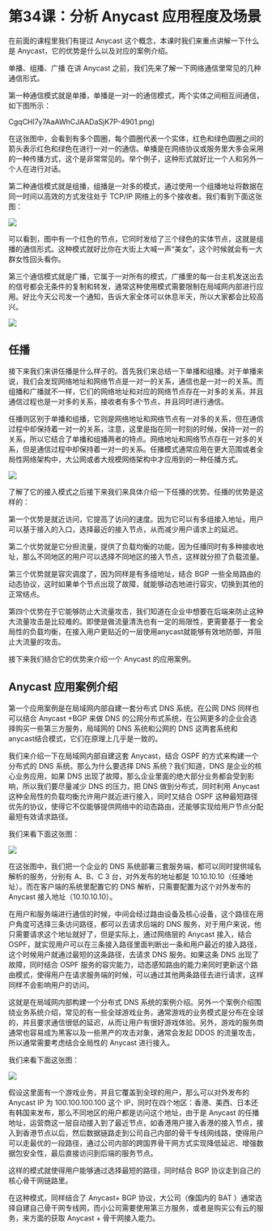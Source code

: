 # 第34课：分析 Anycast 应用程度及场景

在前面的课程里我们有提过 Anycast 这个概念，本课时我们来重点讲解一下什么是 Anycast，它的优势是什么以及对应的案例介绍。

单播、组播、广播
在讲 Anycast 之前，我们先来了解一下网络通信里常见的几种通信形式。

第一种通信模式就是单播，单播是一对一的通信模式，两个实体之间相互间通信，如下图所示：

CgqCHl7y7AaAWhCJAADaSjK7P-4901.png)

在这张图中，会看到有多个圆圈，每个圆圈代表一个实体，红色和绿色圆圈之间的箭头表示红色和绿色在进行一对一的通信。单播是在网络协议或服务里大多会采用的一种传播方式，这个是非常常见的。举个例子，这种形式就好比一个人和另外一个人在进行对话。

第二种通信模式就是组播，组播是一对多的模式，通过使用一个组播地址将数据在同一时间以高效的方式发往处于 TCP/IP 网络上的多个接收者。我们看到下面这张图：

![](/static/image/CgqCHl7y7BeAPQ_tAAEXgA5hLBQ539.png)

可以看到，图中有一个红色的节点，它同时发给了三个绿色的实体节点，这就是组播的通信形式。这种模式就好比你在大街上大喊一声“美女”，这个时候就会有一大群女性回头看你。

第三个通信模式就是广播，它属于一对所有的模式，广播里的每一台主机发送出去的信号都会无条件的复制和转发，通常这种使用模式需要限制在局域网内部进行应用。好比今天公司发一个通知，告诉大家全体可以休息半天，所以大家都会比较高兴。

![](/static/image/Ciqc1F7y7CWADPR8AAFAo4N1AMU000.png)

## 任播
接下来我们来讲任播是什么样子的。首先我们来总结一下单播和组播。对于单播来说，我们会发现网络地址和网络节点是一对一的关系，通信也是一对一的关系。而组播和广播就不一样，它们的网络地址和对应的网络节点存在一对多的关系，并且通信过程也是一对多的关系，接收者有多个节点，并且同时进行通信。

任播则区别于单播和组播，它则是网络地址和网络节点有一对多的关系，但在通信过程中却保持着一对一的关系，注意，这里是指在同一时刻的时候，保持一对一的关系，所以它结合了单播和组播两者的特点。网络地址和网络节点存在一对多的关系，但是通信过程中却保持着一对一的关系。任播模式通常应用在更大范围或者全局性网络架构中，大公网或者大规模网络架构中才应用到的一种任播方式。

![](/static/image/CgqCHl7y7C6ATeCAAAFmj3UsAXs135.png)

了解了它的接入模式之后接下来我们来具体介绍一下任播的优势。任播的优势是这样的：

第一个优势是就近访问，它提高了访问的速度。因为它可以有多组接入地址，用户可以基于接入的入口，选择最近的接入节点，从而减少用户请求上的延迟。

第二个优势就是它分担流量，提供了负载均衡的功能，因为任播同时有多种接收地址，那么不同地区的用户可以选择不同地区的接入节点，这样就分担了负载流量。

第三个优势就是容灾调度了，因为同样是有多组地址，结合 BGP 一些全局路由的动态协议，这时如果单个节点出现了故障，就能够动态地进行容灾，切换到其他的正常结点。

第四个优势在于它能够防止大流量攻击，我们知道在企业中想要在后端来防止这种大流量攻击是比较难的。即使是做流量清洗也有一定的局限性，更需要基于一套全局性的负载均衡，在接入用户更贴近的一层使用anycast就能够有效地防御，并阻止大流量的攻击。

接下来我们结合它的优势来介绍一个 Anycast 的应用案例。

## Anycast 应用案例介绍
第一个应用案例是在局域网内部自建一套分布式 DNS 系统。在公网 DNS 同样也可以结合 Anycast +BGP 来做 DNS 的公网分布式系统，在公网更多的企业会选择购买一些第三方服务，局域网的 DNS 系统和公网的 DNS 这两套系统和anycast结合模式，它们在原理上几乎是一致的。

我们来介绍一下在局域网内部自建这套 Anycast，结合 OSPF 的方式来构建一个分布式的 DNS 系统。那么为什么要选择 DNS 系统？我们知道，DNS 是企业的核心业务应用，如果 DNS 出现了故障，那么企业里面的绝大部分业务都会受到影响，所以我们要尽量减少 DNS 的压力，把 DNS 做到分布式，同时利用 Anycast 这种全局性的负载均衡允许用户就近进行接入，同时又结合 OSPF 这种最短路径优先的协议，使得它不仅能够提供网络中的动态路由，还能够实现给用户节点分配最短有效请求路径。

我们来看下面这张图：

![](/static/image/CgqCHl7y7DeASsvgAAHdnr6HsEg948.png)

在这张图中，我们把一个企业的 DNS 系统部署三套服务端，都可以同时提供域名解析的服务，分别有 A、B、C 3 台，对外发布的地址都是 10.10.10.10（任播地址）。而在客户端的系统里配置它的 DNS 解析，只需要配置为这个对外发布的 Anycast 接入地址（10.10.10.10）。

在用户和服务端进行通信的时候，中间会经过路由设备及核心设备，这个路径在用户角度可选择三条访问路径，都可以去请求后端的 DNS 服务，对于用户来说，他只需要请求这个地址就好了，但是实际上，通过网络层的 Anycast 接入，结合 OSPF，就实现用户可以在三条接入路径里面判断出一条和用户最近的接入路径，这个时候用户就通过最短的这条路径，去请求 DNS 服务。如果这条 DNS 出现了故障，同时结合 OSPF 服务的容灾能力，动态感知路由的能力来同时更新这个路由模式，使得用户在请求服务端的时候，可以通过其他两条路径去进行请求，这样同样不会影响用户的访问。

这就是在局域网内部构建一个分布式 DNS 系统的案例介绍。另外一个案例介绍围绕业务系统介绍，常见的有一些全球游戏业务，通常游戏的业务模式是分布在全球的，并且要求通信很低的延迟，从而让用户有很好游戏体验。另外，游戏的服务商通常也容易成为黑客以及一些黑产的攻击对象，通常会发起 DDOS 的流量攻击，所以通常需要考虑结合全局性的 Anycast 进行接入。

我们来看下面这张图：


![](/static/image/CgqCHl7y7D-Adho3AAE5bgT68nk297.png)

假设这里面有一个游戏业务，并且它覆盖到全球的用户，那么可以对外发布的 Anycast IP 为 100.100.100.100 这个 IP，同时在四个地区：香港、美西、日本还有韩国来发布，那么不同地区的用户都是访问这个地址，由于是 Anycast 的任播地址，运营商这一层自动接入到了最近节点，如香港用户接入香港的接入节点，接入到香港节点以后，然后数据链路走到公司自己内部的骨干专线网线路，使得用户可以走最优的一段路径，通过公司内部的跨国界骨干网方式实现降低延迟、增强数据包安全性，最后直接访问到后端的服务节点。

这样的模式就使得用户能够通过选择最短的路径，同时结合 BGP 协议走到自己的核心骨干网链路里。

在这种模式，同样结合了 Anycast+ BGP 协议，大公司（像国内的 BAT ）通常选择自建自己骨干网专线网，而小公司需要使用第三方服务，或者是购买公有云的服务，来方面的获取 Anycast + 骨干网接入能力。

 